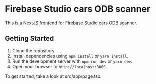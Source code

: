 # Firebase Studio cars ODB scanner

This is a NextJS frontend for Firebase Studio cars ODB scanner.

## Getting Started

1. Clone the repository.
2. Install dependencies using `npm install` or `yarn install`.
3. Run the development server with `npm run dev` or `yarn dev`.
4. Open your browser to `http://localhost:3000`.

To get started, take a look at src/app/page.tsx.
